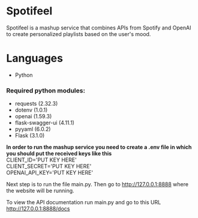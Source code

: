 # Spotifeel
Spotifeel is a mashup service that combines APIs from Spotify and OpenAI to create personalized playlists based on the user's mood.

# Languages
- Python

### Required python modules:
- requests (2.32.3)
- dotenv (1.0.1)
- openai (1.59.3)
- flask-swagger-ui (4.11.1)
- pyyaml (6.0.2)
- Flask (3.1.0)

**In order to run the mashup service you need to create a .env file in which you should put the received keys like this**\
CLIENT_ID='PUT KEY HERE'\
CLIENT_SECRET='PUT KEY HERE'\
OPENAI_API_KEY='PUT KEY HERE'

Next step is to run the file main.py. Then go to http://127.0.0.1:8888 where the website will be running.

To view the API documentation run main.py and go to this URL http://127.0.0.1:8888/docs
